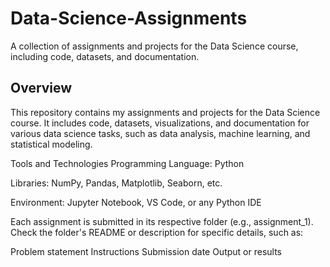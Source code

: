 # Data-Science-Assignments
A collection of assignments and projects for the Data Science course, including code, datasets, and documentation.

## Overview
This repository contains my assignments and projects for the Data Science course. It includes code, datasets, visualizations, and documentation for various data science tasks, such as data analysis, machine learning, and statistical modeling.

Tools and Technologies
Programming Language: Python

Libraries: NumPy, Pandas, Matplotlib, Seaborn, etc.

Environment: Jupyter Notebook, VS Code, or any Python IDE

Each assignment is submitted in its respective folder (e.g., assignment_1). Check the folder's README or description for specific details, such as:

Problem statement
Instructions
Submission date
Output or results




